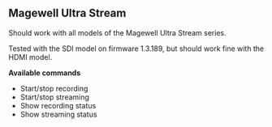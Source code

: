 ## Magewell Ultra Stream

Should work with all models of the Magewell Ultra Stream series.

Tested with the SDI model on firmware 1.3.189, but should work fine with the HDMI model.

**Available commands**

- Start/stop recording
- Start/stop streaming
- Show recording status
- Show streaming status
